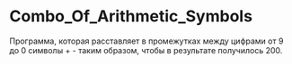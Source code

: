 # Combo_Of_Arithmetic_Symbols

Программа, которая расставляет в промежутках между цифрами от 9 до 0 символы + - таким образом, чтобы в результате получилось 200. 
